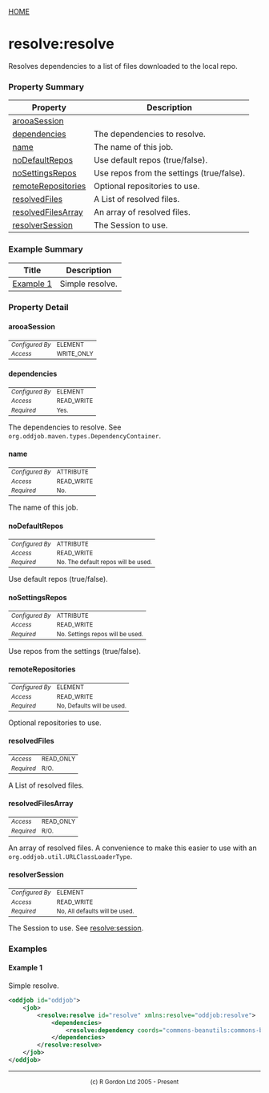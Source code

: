 [HOME](../../../../README.md)
# resolve:resolve

Resolves dependencies to a list of files downloaded to the local repo.

### Property Summary

| Property | Description |
| -------- | ----------- |
| [arooaSession](#propertyarooaSession) |  | 
| [dependencies](#propertydependencies) | The dependencies to resolve. | 
| [name](#propertyname) | The name of this job. | 
| [noDefaultRepos](#propertynoDefaultRepos) | Use default repos (true/false). | 
| [noSettingsRepos](#propertynoSettingsRepos) | Use repos from the settings (true/false). | 
| [remoteRepositories](#propertyremoteRepositories) | Optional repositories to use. | 
| [resolvedFiles](#propertyresolvedFiles) | A List of resolved files. | 
| [resolvedFilesArray](#propertyresolvedFilesArray) | An array of resolved files. | 
| [resolverSession](#propertyresolverSession) | The Session to use. | 


### Example Summary

| Title | Description |
| ----- | ----------- |
| [Example 1](#example1) | Simple resolve. |


### Property Detail
#### arooaSession <a name="propertyarooaSession"></a>

<table style='font-size:smaller'>
      <tr><td><i>Configured By</i></td><td>ELEMENT</td></tr>
      <tr><td><i>Access</i></td><td>WRITE_ONLY</td></tr>
</table>



#### dependencies <a name="propertydependencies"></a>

<table style='font-size:smaller'>
      <tr><td><i>Configured By</i></td><td>ELEMENT</td></tr>
      <tr><td><i>Access</i></td><td>READ_WRITE</td></tr>
      <tr><td><i>Required</i></td><td>Yes.</td></tr>
</table>

The dependencies to resolve. See `org.oddjob.maven.types.DependencyContainer`.

#### name <a name="propertyname"></a>

<table style='font-size:smaller'>
      <tr><td><i>Configured By</i></td><td>ATTRIBUTE</td></tr>
      <tr><td><i>Access</i></td><td>READ_WRITE</td></tr>
      <tr><td><i>Required</i></td><td>No.</td></tr>
</table>

The name of this job.

#### noDefaultRepos <a name="propertynoDefaultRepos"></a>

<table style='font-size:smaller'>
      <tr><td><i>Configured By</i></td><td>ATTRIBUTE</td></tr>
      <tr><td><i>Access</i></td><td>READ_WRITE</td></tr>
      <tr><td><i>Required</i></td><td>No. The default repos will be used.</td></tr>
</table>

Use default repos (true/false).

#### noSettingsRepos <a name="propertynoSettingsRepos"></a>

<table style='font-size:smaller'>
      <tr><td><i>Configured By</i></td><td>ATTRIBUTE</td></tr>
      <tr><td><i>Access</i></td><td>READ_WRITE</td></tr>
      <tr><td><i>Required</i></td><td>No. Settings repos will be used.</td></tr>
</table>

Use repos from the settings (true/false).

#### remoteRepositories <a name="propertyremoteRepositories"></a>

<table style='font-size:smaller'>
      <tr><td><i>Configured By</i></td><td>ELEMENT</td></tr>
      <tr><td><i>Access</i></td><td>READ_WRITE</td></tr>
      <tr><td><i>Required</i></td><td>No, Defaults will be used.</td></tr>
</table>

Optional repositories to use.

#### resolvedFiles <a name="propertyresolvedFiles"></a>

<table style='font-size:smaller'>
      <tr><td><i>Access</i></td><td>READ_ONLY</td></tr>
      <tr><td><i>Required</i></td><td>R/O.</td></tr>
</table>

A List of resolved files.

#### resolvedFilesArray <a name="propertyresolvedFilesArray"></a>

<table style='font-size:smaller'>
      <tr><td><i>Access</i></td><td>READ_ONLY</td></tr>
      <tr><td><i>Required</i></td><td>R/O.</td></tr>
</table>

An array of resolved files. A convenience to make this
easier to use with an ` org.oddjob.util.URLClassLoaderType`.

#### resolverSession <a name="propertyresolverSession"></a>

<table style='font-size:smaller'>
      <tr><td><i>Configured By</i></td><td>ELEMENT</td></tr>
      <tr><td><i>Access</i></td><td>READ_WRITE</td></tr>
      <tr><td><i>Required</i></td><td>No, All defaults will be used.</td></tr>
</table>

The Session to use. See [resolve:session](../../../../org/oddjob/maven/types/ResolverSessionType.md).


### Examples
#### Example 1 <a name="example1"></a>

Simple resolve.

```xml
<oddjob id="oddjob">
    <job>
        <resolve:resolve id="resolve" xmlns:resolve="oddjob:resolve">
            <dependencies>
                <resolve:dependency coords="commons-beanutils:commons-beanutils:1.9.4"/>
            </dependencies>
        </resolve:resolve>
    </job>
</oddjob>
```



-----------------------

<div style='font-size: smaller; text-align: center;'>(c) R Gordon Ltd 2005 - Present</div>
